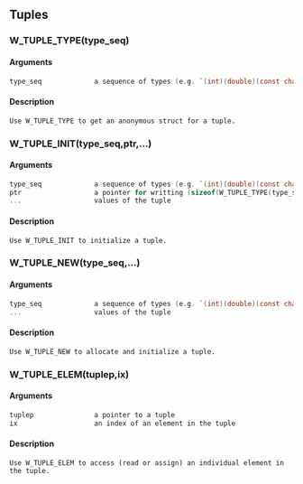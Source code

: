## Tuples
    
### W_TUPLE_TYPE(type_seq)
#### Arguments
```C
type_seq             a sequence of types (e.g. `(int)(double)(const char*)`
```
#### Description
    Use W_TUPLE_TYPE to get an anonymous struct for a tuple.
    
### W_TUPLE_INIT(type_seq,ptr,...)
#### Arguments
```C
type_seq             a sequence of types (e.g. `(int)(double)(const char*)`
ptr                  a pointer for writting (sizeof(W_TUPLE_TYPE(type_seq))
...                  values of the tuple
```
#### Description
    Use W_TUPLE_INIT to initialize a tuple.
    
### W_TUPLE_NEW(type_seq,...)
#### Arguments
```C
type_seq             a sequence of types (e.g. `(int)(double)(const char*)`
...                  values of the tuple
```
#### Description
    Use W_TUPLE_NEW to allocate and initialize a tuple.
    
### W_TUPLE_ELEM(tuplep,ix)
#### Arguments
```C
tuplep               a pointer to a tuple
ix                   an index of an element in the tuple
```
#### Description
    Use W_TUPLE_ELEM to access (read or assign) an individual element in the tuple.
